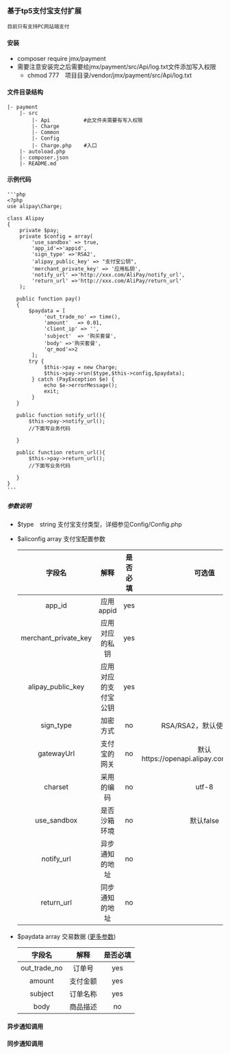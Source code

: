 ### 基于tp5支付宝支付扩展

    目前只有支持PC网站端支付

#### 安装

* composer require jmx/payment       
* 需要注意安装完之后需要给jmx/payment/src/Api/log.txt文件添加写入权限
    * chmod 777　项目目录/vendor/jmx/payment/src/Api/log.txt                            

#### 文件目录结构

    |- payment                                              
        |- src
            |- Api 　　　　　　#此文件夹需要有写入权限
            |- Charge         
            |- Common           
            |- Config
            |- Charge.php    #入口
        |- autoload.php
        |- composer.json
        |- README.md

#### 示例代码
    '''php
    <?php
    use alipay\Charge;
    
    class Alipay
    {
        private $pay;
        private $config = array(
            'use_sandbox' => true,
            'app_id'=>'appid',
            'sign_type' =>'RSA2',
            'alipay_public_key' => "支付宝公钥",
            'merchant_private_key' => '应用私钥',
            'notify_url' =>'http://xxx.com/AliPay/notify_url',
            'return_url' =>'http://xxx.com/AliPay/return_url'
        );

       public function pay()
       {
           $paydata = [
                'out_trade_no' => time(),
                'amount'   => 0.01,
                'client_ip' => '',
                'subject'  => '购买套餐',
                'body' =>'购买套餐',
                'qr_mod'=>2
            ];
           try {                                                   
                $this->pay = new Charge;
                $this->pay->run($type,$this->config,$paydata);  
            } catch (PayException $e) {
                echo $e->errorMessage();
                exit;
            }
       } 

       public function notify_url(){
           $this->pay->notify_url();
           //下面写业务代码

       }

       public function return_url(){
           $this->pay->return_url();
           //下面写业务代码
           
       }
    }
    '''
    

##### 参数说明

* $type　string 支付宝支付类型，详细参见Config/Config.php
* $aliconfig  array  支付宝配置参数
    
    字段名 | 解释 | 是否必填 | 可选值 
    :-: | :-: | :-: | :-: 
    app_id | 应用appid| yes|  | 
    merchant\_private_key | 应用对应的私钥| yes||
    alipay\_public_key | 应用对应的支付宝公钥| yes|| 
    sign\_type | 加密方式| no| RSA/RSA2，默认使用RSA2| 
    gatewayUrl | 支付宝的网关| no| 默认https://openapi.alipay.com/gateway.do| 
    charset | 采用的编码| no| utf-8| 
    use\_sandbox | 是否沙箱环境| no | 默认false| 
    notify\_url | 异步通知的地址| no || 
    return\_url | 同步通知的地址| no || 

* $paydata array 交易数据 ([更多参数](https://docs.open.alipay.com/api_1/alipay.trade.page.pay/))
    
    字段名 | 解释 | 是否必填 
    :-: | :-: | :-: 
    out\_trade_no | 订单号| yes|
    amount | 支付金额| yes|
    subject | 订单名称| yes|
    body | 商品描述| no|

#### 异步通知调用

#### 同步通知调用

